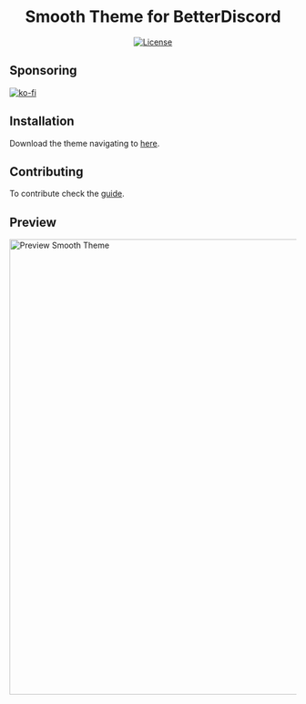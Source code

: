 <h1 align="center">
Smooth Theme for BetterDiscord
</h1>

<p align="center">
  <a href="https://github.com/datsfilipe/smooth-theme/blob/main/LICENSE">
    <img src="https://img.shields.io/github/license/datsfilipe/smooth-theme?color=%237159c1&logo=mit" alt="License">
  </a>
</p>

## Sponsoring

[![ko-fi](https://ko-fi.com/img/githubbutton_sm.svg)](https://ko-fi.com/Y8Y46BUIB)

## Installation

Download the theme navigating to [here](https://github.com/datsfilipe/smooth-theme/releases/tag/2.0.0).

## Contributing

To contribute check the [guide](https://github.com/datsfilipe/smooth-theme/blob/main/contributing.md).

## Preview

<p>
  <img src="https://i.imgur.com/M2i38ee.gif" alt="Preview Smooth Theme" width="800" />
</p>
